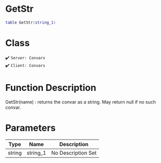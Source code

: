 # GetStr
```lua
table GetStr(string_1)
```
# Class
✔️ `Server: Convars`  
✔️ `Client: Convars`  

# Function Description
GetStr(name) : returns the convar as a string. May return null if no such convar.
# Parameters
Type|Name|Description
--|--|--
string|string_1|No Description Set

